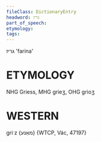 ```yaml
---
fileClass: DictionaryEntry
headword: גריז
part_of_speech: 
etymology: 
tags: 
---
```

גריז
'farina'

ETYMOLOGY
===========
NHG Griess, MHG grieʒ, OHG grioʒ 

WESTERN
========

griˑz {מאַנע} {WTCP, Vác, 47197}